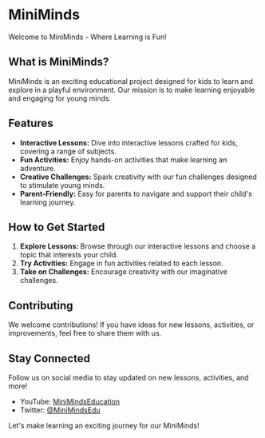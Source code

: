 # MiniMinds

Welcome to MiniMinds - Where Learning is Fun!

## What is MiniMinds?

MiniMinds is an exciting educational project designed for kids to learn and explore in a playful environment. Our mission is to make learning enjoyable and engaging for young minds.

## Features

- **Interactive Lessons:** Dive into interactive lessons crafted for kids, covering a range of subjects.
- **Fun Activities:** Enjoy hands-on activities that make learning an adventure.
- **Creative Challenges:** Spark creativity with our fun challenges designed to stimulate young minds.
- **Parent-Friendly:** Easy for parents to navigate and support their child's learning journey.

## How to Get Started

1. **Explore Lessons:** Browse through our interactive lessons and choose a topic that interests your child.
2. **Try Activities:** Engage in fun activities related to each lesson.
3. **Take on Challenges:** Encourage creativity with our imaginative challenges.

## Contributing

We welcome contributions! If you have ideas for new lessons, activities, or improvements, feel free to share them with us.

## Stay Connected

Follow us on social media to stay updated on new lessons, activities, and more!

- YouTube: [MiniMindsEducation](https://www.youtube.com/MiniMindsEducation)
- Twitter: [@MiniMindsEdu](https://twitter.com/MiniMindsEdu)

Let's make learning an exciting journey for our MiniMinds!
